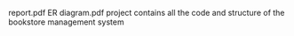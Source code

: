 report.pdf
ER diagram.pdf
project contains all the code and structure of the bookstore management system
